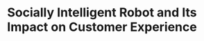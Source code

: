 ---
layout: page
title: Socially Intelligent Robot and Its Impact on Customer Experience
description: CogX 2017
img: assets/img/cogx2017.png
importance: 1
category: talks
related_publications: false
month_year: November 2017
external_url: https://youtu.be/M_pMg3uJc6w?si=242I6X_mpFDZAdTv
---